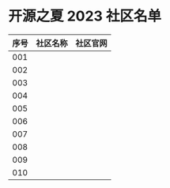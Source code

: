 # 开源之夏 2023 社区名单

| 序号 | 社区名称 | 社区官网 |
| :--- | :------- | :------- |
| 001  |          |          |
| 002  |          |          |
| 003  |          |          |
| 004  |          |          |
| 005  |          |          |
| 006  |          |          |
| 007  |          |          |
| 008  |          |          |
| 009  |          |          |
| 010  |          |          |
